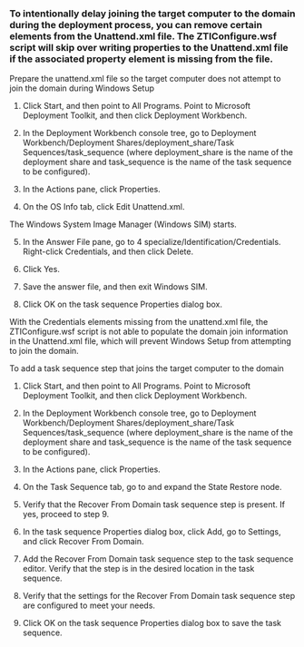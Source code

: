 ### To intentionally delay joining the target computer to the domain during the deployment process, you can remove certain elements from the Unattend.xml file. The ZTIConfigure.wsf script will skip over writing properties to the Unattend.xml file if the associated property element is missing from the file.



Prepare the unattend.xml file so the target computer does not attempt to join the domain during Windows Setup

1.   Click Start, and then point to All Programs. Point to Microsoft Deployment Toolkit, and then click Deployment Workbench.

2.   In the Deployment Workbench console tree, go to Deployment Workbench/Deployment Shares/deployment_share/Task Sequences/task_sequence (where deployment_share is the name of the deployment share and task_sequence is the name of the task sequence to be configured).

3.   In the Actions pane, click Properties.

4.   On the OS Info tab, click Edit Unattend.xml.

The Windows System Image Manager (Windows SIM) starts.

5.   In the Answer File pane, go to 4 specialize/Identification/Credentials. Right-click Credentials, and then click Delete.

6.   Click Yes.

7.   Save the answer file, and then exit Windows SIM.

8.   Click OK on the task sequence Properties dialog box.

With the Credentials elements missing from the unattend.xml file, the ZTIConfigure.wsf script is not able to populate the domain join information in the Unattend.xml file, which will prevent Windows Setup from attempting to join the domain.

To add a task sequence step that joins the target computer to the domain

1.   Click Start, and then point to All Programs. Point to Microsoft Deployment Toolkit, and then click Deployment Workbench.

2.   In the Deployment Workbench console tree, go to Deployment Workbench/Deployment Shares/deployment_share/Task Sequences/task_sequence (where deployment_share is the name of the deployment share and task_sequence is the name of the task sequence to be configured).

3.   In the Actions pane, click Properties.

4.   On the Task Sequence tab, go to and expand the State Restore node.

5.   Verify that the Recover From Domain task sequence step is present. If yes, proceed to step 9.

6.   In the task sequence Properties dialog box, click Add, go to Settings, and click Recover From Domain.

7.   Add the Recover From Domain task sequence step to the task sequence editor. Verify that the step is in the desired location in the task sequence.

8.   Verify that the settings for the Recover From Domain task sequence step are configured to meet your needs.

9.   Click OK on the task sequence Properties dialog box to save the task sequence.


 
